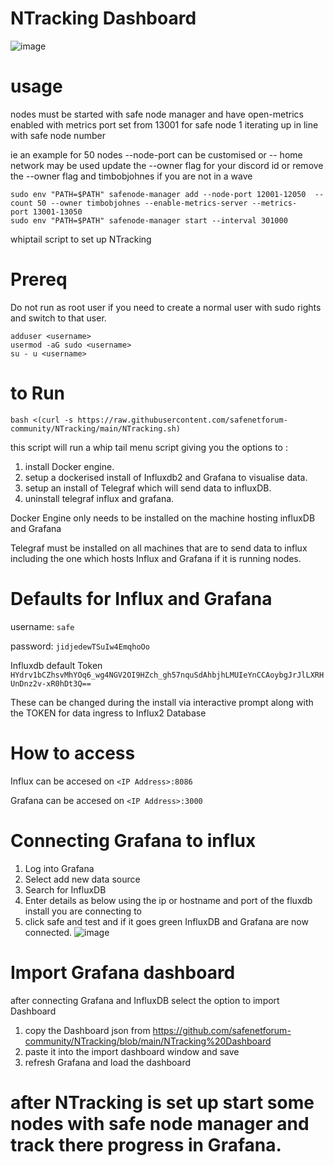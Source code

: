 # NTracking Dashboard

![image](https://github.com/safenetforum-community/NTracking/assets/25412853/3eb93d09-a2aa-431a-a442-247b41acba33)


# usage
nodes must be started with safe node manager and have open-metrics enabled with metrics port set from 13001 for safe node 1 iterating up in line with safe node number

ie an example for 50 nodes --node-port can be customised or -- home network may be used
update the --owner flag for your discord id or remove the --owner flag and timbobjohnes if you are not in a wave
```
sudo env "PATH=$PATH" safenode-manager add --node-port 12001-12050  --count 50 --owner timbobjohnes --enable-metrics-server --metrics-port 13001-13050
sudo env "PATH=$PATH" safenode-manager start --interval 301000
```

whiptail script to set up NTracking 

# Prereq

Do not run as root user if you need to create a normal user with sudo rights and switch to that user.

```
adduser <username>
usermod -aG sudo <username>
su - u <username>
```

# to Run

```bash <(curl -s https://raw.githubusercontent.com/safenetforum-community/NTracking/main/NTracking.sh)```

this script will run a whip tail menu script giving you the options to :

1. install Docker engine.
2. setup a dockerised install of Influxdb2 and Grafana to visualise data.
3. setup an install of Telegraf which will send data to influxDB.
4. uninstall telegraf influx and grafana.

Docker Engine only needs to be installed on the machine hosting influxDB and Grafana

Telegraf must be installed on all machines that are to send data to influx including the one which hosts Influx and Grafana if it is running nodes.


# Defaults for Influx and Grafana
username: ```safe```

password: ```jidjedewTSuIw4EmqhoOo```

Influxdb default Token ```HYdrv1bCZhsvMhYOq6_wg4NGV2OI9HZch_gh57nquSdAhbjhLMUIeYnCCAoybgJrJlLXRHUnDnz2v-xR0hDt3Q==```

These can be changed during the install via interactive prompt along with the TOKEN for data ingress to Influx2 Database

# How to access

Influx can be accesed on ```<IP Address>:8086```

Grafana can be accesed on ```<IP Address>:3000```

# Connecting Grafana to influx

1. Log into Grafana
2. Select add new data source
3. Search for InfluxDB
4. Enter details as below using the ip or hostname and port of the fluxdb install you are connecting to
5. click safe and test and if it goes green InfluxDB and Grafana are now connected.
![image](https://github.com/safenetforum-community/NTracking/assets/25412853/99c5c77b-7261-43ba-9a6f-11e0d4596425)



# Import Grafana dashboard

after connecting Grafana and InfluxDB select the option to import Dashboard

1. copy the Dashboard json from 
https://github.com/safenetforum-community/NTracking/blob/main/NTracking%20Dashboard
3. paste it into the import dashboard window and save
4. refresh Grafana and load the dashboard

# after NTracking is set up start some nodes with safe node manager and track there progress in Grafana.
